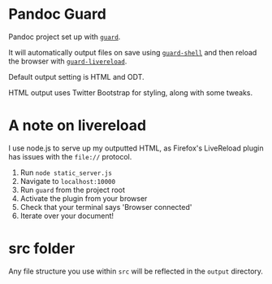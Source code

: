 Pandoc Guard
============

Pandoc project set up with [`guard`](https://github.com/guard/guard).

It will automatically output files on save using [`guard-shell`](https://github.com/guard/guard-shell) and then reload the browser with [`guard-livereload`](https://github.com/guard/guard-livereload).

Default output setting is HTML and ODT.

HTML output uses Twitter Bootstrap for styling, along with some tweaks.

# A note on livereload

I use node.js to serve up my outputted HTML, as Firefox's LiveReload plugin has issues with the `file://` protocol. 

1. Run `node static_server.js`
2. Navigate to `localhost:10000`
3. Run `guard` from the project root
4. Activate the plugin from your browser
5. Check that your terminal says 'Browser connected'
6. Iterate over your document!

# src folder

Any file structure you use within `src` will be reflected in the `output` directory.


